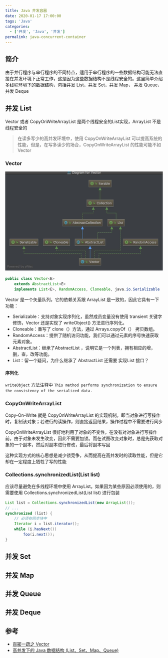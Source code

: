 ```yaml
---
title: Java 并发容器
date: 2020-01-17 17:00:00
tags: 'Java'
categories:
  - ['开发', 'Java', '并发']
permalink: java-concurrent-container
---
```


## 简介

由于并行程序与串行程序的不同特点，适用于串行程序的一些数据结构可能无法直接在并发环境下正常工作，这是因为这些数据结构不是线程安全的。这里简单介绍多线程环境下的数据结构，包括并发 List，并发 Set，并发 Map， 并发 Queue，并发 Deque

<!-- more -->

## 并发 List

Vector 或者 CopyOnWriteArrayList 是两个线程安全的List实现，ArrayList 不是线程安全的

> 在读多写少的高并发环境中，使用 CopyOnWriteArrayList 可以提高系统的性能，但是，在写多读少的场合，CopyOnWriteArrayList 的性能可能不如 Vector

### Vector

![Vector 依赖](./java-concurrent-container/vector)

```java
public class Vector<E>
    extends AbstractList<E>
    implements List<E>, RandomAccess, Cloneable, java.io.Serializable
```

Vector 是一个矢量队列，它的依赖关系跟 ArrayList  是一致的，因此它具有一下功能：

- Serializable：支持对象实现序列化，虽然成员变量没有使用 transient 关键字修饰，Vector 还是实现了 writeObject() 方法进行序列化。
- Cloneable：重写了 clone（）方法，通过 Arrays.copyOf（） 拷贝数组。
- RandomAccess：提供了随机访问功能，我们可以通过元素的序号快速获取元素对象。
- AbstractList：继承了AbstractList ，说明它是一个列表，拥有相应的增，删，查，改等功能。
- List：留一个疑问，为什么继承了 AbstractList 还需要 实现List 接口？

#### 序列化

`writeObject` 方法注释中 `This method performs synchronization to ensure the consistency of the serialized data.`

### CopyOnWriteArrayList

Copy-On-Write 就是 CopyOnWriteArrayList 的实现机制。即当对象进行写操作时，复制该对象；若进行的读操作，则直接返回结果，操作过程中不需要进行同步

CopyOnWriteArrayList 很好地利用了对象的不变性，在没有对对象进行写操作前，由于对象未发生改变，因此不需要加锁。而在试图改变对象时，总是先获取对象的一个副本，然后对副本进行修改，最后将副本写回

这种实现方式的核心思想是减少锁竞争，从而提高在高并发时的读取性能，但是它却在一定程度上牺牲了写的性能

### Collections.synchronizedList(List list)

应该尽量避免在多线程环境中使用 ArrayList。如果因为某些原因必须使用的，则需要使用 Collections.synchronizedList(List list) 进行包装

```java
List list = Collections.synchronizedList(new ArrayList());
// ...
synchronized (list) {
    // 必须在同步块中
    Iterator i = list.iterator();
    while (i.hasNext())
        foo(i.next());
}
```

## 并发 Set

## 并发 Map

## 并发 Queue

## 并发 Deque

## 参考

- [百密一疏之 Vector](https://juejin.im/post/5aedcc80518825673c61ccd6)
- [高并发下的 Java 数据结构 (List、Set、Map、Queue)](https://www.cnblogs.com/yueshutong/p/9696216.html#)
